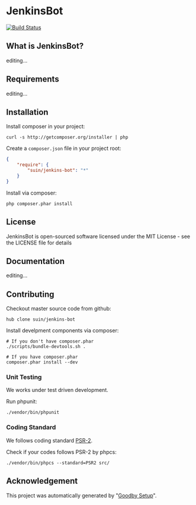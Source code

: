 # JenkinsBot

[![Build Status](https://secure.travis-ci.org/suin/jenkins-bot.png?branch=master)](https://travis-ci.org/suin/jenkins-bot)

## What is JenkinsBot?

editing...

## Requirements

editing...

## Installation

Install composer in your project:

```
curl -s http://getcomposer.org/installer | php
```

Create a `composer.json` file in your project root:

```json
{
    "require": {
        "suin/jenkins-bot": "*"
    }
}
```

Install via composer:

```
php composer.phar install
```

## License

JenkinsBot is open-sourced software licensed under the MIT License - see the LICENSE file for details

## Documentation

editing...


## Contributing

Checkout master source code from github:

```
hub clone suin/jenkins-bot
```

Install develpment components via composer:

```
# If you don't have composer.phar
./scripts/bundle-devtools.sh .

# If you have composer.phar
composer.phar install --dev
```

### Unit Testing

We works under test driven development.

Run phpunit:

```
./vendor/bin/phpunit
```

### Coding Standard

We follows coding standard [PSR-2][].

Check if your codes follows PSR-2 by phpcs:

```
./vendor/bin/phpcs --standard=PSR2 src/
```

## Acknowledgement

This project was automatically generated by "[Goodby Setup](http://bit.ly/byesetup)". 

[PSR-2]: https://github.com/php-fig/fig-standards/blob/master/accepted/PSR-2-coding-style-guide.md

